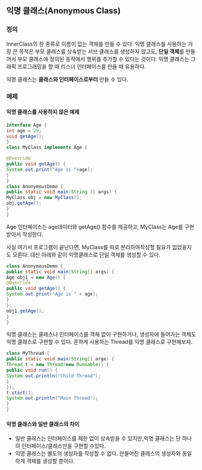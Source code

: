 ## 익명 클래스(Anonymous Class)

### 정의

InnerClass의 한 종류로 이름이 없는 객체를 만들 수 있다. 익명 클래스를 사용하는 가장 큰 목적은 부모 클래스를 상속받는 서브 클래스를 생성하지 않고도, **단일 객체**를 만들어서 부모 클래스에 정의된 동작에서 행위를 추가할 수 있다는 것이다.  익명 클래스는 그래픽 프로그래밍을 할 때 리스너 인터페이스를 만들 때 유용하다.  

익명 클래스는 **클래스와 인터페이스로부터** 만들 수 있다. 

### 예제

#### 익명 클래스를 사용하지 않은 예제

```java
interface Age {
int age = 29;
void getAge();
}
class MyClass implements Age {

@Override
public void getAge() {
System.out.print("Age is "+age);
}
}
class AnonymousDemo {
public static void main(String [] args) {
MyClass obj = new MyClass();
obj.getAge();
}
}
```

Age 인터페이스는 age데이터와 getAge() 함수를 제공하고, MyClass는 Age를 구현받아서 작성한다.

사실 여기서 프로그램이 끝난다면, MyClass를 따로 분리하여작성할 필요가 없었을지도 모른다.  대신 아래와 같이 익명클래스로 단일 객체를 생성할 수 있다.

```java
class AnonymousDemo {
public static void main(String[] args) {
Age obj1 = new Age() {
@Override
public void getAge() {
System.out.print("Age is " + age);
}
};
obj1.getAge();
}
}
```

익명 클래스는 클래스나 인터페이스를 객체 없이 구현하거나, 생성자에 들어가는 객체도 익명 클래스로 구현할 수 있다. 흔하게 사용하는 Thread를 익명 클래스로 구현해보자.

```java
class MyThread {
public static void main(String[] arge) {
Thread t = new Thread(new Runnable() {
public void run() {
System.out.println("Child Thread");
}
});
t.start();
System.out.println("Main Thread");
}
}
```

#### 익명 클래스와 일반 클래스의 차이

- 일반 클래스는 인터페이스를 제한 없이 상속받을 수 있지만,익명 클래스는 단 하나의 인터페이스/클래스만을 구현할 수있다.
- 익명 클래스는 별도의 생성자를 작성할 수 없다. 만들어진 클래스의 생성자와 동일하게 객체를 생성할 뿐이다.